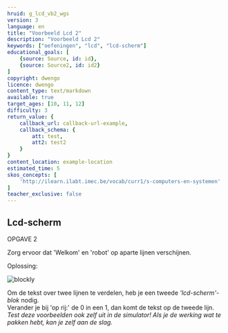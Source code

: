 ```yaml
---
hruid: g_lcd_vb2_wgs
version: 3
language: en
title: "Voorbeeld Lcd 2"
description: "Voorbeeld Lcd 2"
keywords: ["oefeningen", "lcd", "lcd-scherm"]
educational_goals: [
    {source: Source, id: id}, 
    {source: Source2, id: id2}
]
copyright: dwengo
licence: dwengo
content_type: text/markdown
available: true
target_ages: [10, 11, 12]
difficulty: 3
return_value: {
    callback_url: callback-url-example,
    callback_schema: {
        att: test,
        att2: test2
    }
}
content_location: example-location
estimated_time: 5
skos_concepts: [
    'http://ilearn.ilabt.imec.be/vocab/curr1/s-computers-en-systemen'
]
teacher_exclusive: false
---
```

## Lcd-scherm

OPGAVE 2

Zorg ervoor dat 'Welkom' en 'robot' op aparte lijnen verschijnen.

Oplossing:

![blockly](@learning-object/lcd_m2/nl/3)

<div class="alert alert-box alert-success">
Om de tekst over twee lijnen te verdelen, heb je een tweede <em>'lcd-scherm'-blok</em> nodig.<br>
Verander je bij 'op rij:' de 0 in een 1, dan komt de tekst op de tweede lijn.
</div>

<div class="alert alert-box alert-warning">
<em>Test deze voorbeelden ook zelf uit in de simulator! Als je de werking wat te pakken hebt, kan je zelf aan de slag.</em>
</div>